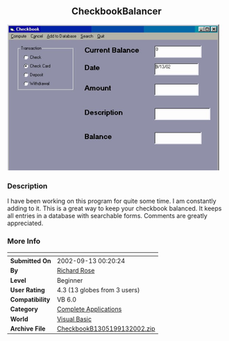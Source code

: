 ﻿<div align="center">

## CheckbookBalancer

<img src="PIC200291333562619.jpg">
</div>

### Description

I have been working on this program for quite some time. I am constantly adding to it. This is a great way to keep your checkbook balanced. It keeps all entries in a database with searchable forms. Comments are greatly appreciated.
 
### More Info
 


<span>             |<span>
---                |---
**Submitted On**   |2002-09-13 00:20:24
**By**             |[Richard Rose](https://github.com/Planet-Source-Code/PSCIndex/blob/master/ByAuthor/richard-rose.md)
**Level**          |Beginner
**User Rating**    |4.3 (13 globes from 3 users)
**Compatibility**  |VB 6\.0
**Category**       |[Complete Applications](https://github.com/Planet-Source-Code/PSCIndex/blob/master/ByCategory/complete-applications__1-27.md)
**World**          |[Visual Basic](https://github.com/Planet-Source-Code/PSCIndex/blob/master/ByWorld/visual-basic.md)
**Archive File**   |[CheckbookB1305199132002\.zip](https://github.com/Planet-Source-Code/richard-rose-checkbookbalancer__1-38950/archive/master.zip)








